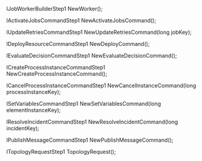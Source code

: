 IJobWorkerBuilderStep1 NewWorker();

IActivateJobsCommandStep1 NewActivateJobsCommand();

IUpdateRetriesCommandStep1 NewUpdateRetriesCommand(long jobKey);

IDeployResourceCommandStep1 NewDeployCommand();

IEvaluateDecisionCommandStep1 NewEvaluateDecisionCommand();

ICreateProcessInstanceCommandStep1 NewCreateProcessInstanceCommand();

ICancelProcessInstanceCommandStep1 NewCancelInstanceCommand(long processInstanceKey);

ISetVariablesCommandStep1 NewSetVariablesCommand(long elementInstanceKey);

IResolveIncidentCommandStep1 NewResolveIncidentCommand(long incidentKey);

IPublishMessageCommandStep1 NewPublishMessageCommand();

ITopologyRequestStep1 TopologyRequest();